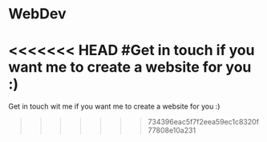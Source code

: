# WebDev
<<<<<<< HEAD
#Get in touch if you want me to create a website for you :)
=======
Get in touch wit me if you want me to create a website for you :)
>>>>>>> 734396eac5f7f2eea59ec1c8320f77808e10a231
